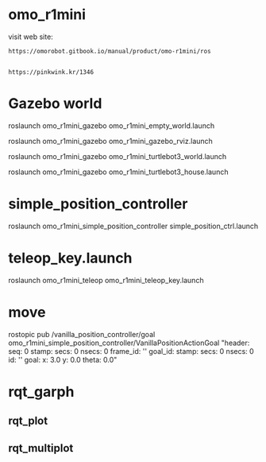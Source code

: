 # omo_r1mini

visit web site:

    https://omorobot.gitbook.io/manual/product/omo-r1mini/ros
    
    
    https://pinkwink.kr/1346
    
# Gazebo world

roslaunch omo_r1mini_gazebo omo_r1mini_empty_world.launch

roslaunch omo_r1mini_gazebo omo_r1mini_gazebo_rviz.launch

roslaunch omo_r1mini_gazebo omo_r1mini_turtlebot3_world.launch

roslaunch omo_r1mini_gazebo omo_r1mini_turtlebot3_house.launch


# simple_position_controller

roslaunch omo_r1mini_simple_position_controller simple_position_ctrl.launch

# teleop_key.launch

roslaunch omo_r1mini_teleop omo_r1mini_teleop_key.launch


# move 
rostopic pub /vanilla_position_controller/goal omo_r1mini_simple_position_controller/VanillaPositionActionGoal "header:
  seq: 0
  stamp:
    secs: 0
    nsecs: 0
  frame_id: ''
goal_id:
  stamp:
    secs: 0
    nsecs: 0
  id: ''
goal:
  x: 3.0
  y: 0.0
  theta: 0.0"
  

# rqt_garph

## rqt_plot

## rqt_multiplot
